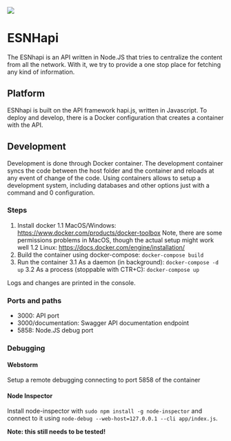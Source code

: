 <a href="http://hapijs.com/"><img src="https://raw.github.com/hapijs/hapi/master/images/hapi.png" /></a>

# ESNHapi

The ESNhapi is an API written in Node.JS that tries to centralize the content from all the network. 
With it, we try to provide a one stop place for fetching any kind of information.

## Platform

ESNhapi is built on the API framework hapi.js, written in Javascript.
To deploy and develop, there is a Docker configuration that creates a container with the API.

## Development

Development is done through Docker container. The development container syncs the code
between the host folder and the container and reloads at any event of change of the code.
Using containers allows to setup a development system, including databases and other 
options just with a command and 0 configuration.

### Steps
1. Install docker
    1.1 MacOS/Windows: https://www.docker.com/products/docker-toolbox 
    Note, there are some permissions problems in MacOS, though the actual setup might work well
    1.2 Linux: https://docs.docker.com/engine/installation/
2. Build the container using docker-compose: `docker-compose build`
3. Run the container
    3.1 As a daemon (in background): `docker-compose -d up`
    3.2 As a process (stoppable with CTR+C): `docker-compose up`
    
Logs and changes are printed in the console.

### Ports and paths
*  3000: API port
*  3000/documentation: Swagger API documentation endpoint
*  5858: Node.JS debug port

### Debugging
#### Webstorm
Setup a remote debugging connecting to port 5858 of the container

#### Node Inspector
Install node-inspector with `sudo npm install -g node-inspector` and connect to it using
`node-debug --web-host=127.0.0.1 --cli app/index.js`.

**Note: this still needs to be tested!**